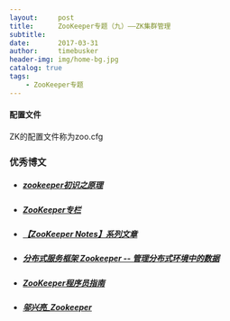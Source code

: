 ```yaml
---
layout:     post
title:      ZooKeeper专题（九）——ZK集群管理
subtitle:   
date:       2017-03-31
author:     timebusker
header-img: img/home-bg.jpg
catalog: true
tags:
    - ZooKeeper专题
---  
```


#### 配置文件
ZK的配置文件称为zoo.cfg



### 优秀博文
- ##### [**zookeeper初识之原理**](http://www.cnblogs.com/iliuyuet/p/5566376.html)

- ##### [**ZooKeeper专栏**](http://blog.csdn.net/ITer_ZC/article/category/2719317)

- ##### [**【ZooKeeper Notes】系列文章**](http://nileader.blog.51cto.com/1381108/1068033)

- ##### [**分布式服务框架 Zookeeper -- 管理分布式环境中的数据**](https://www.ibm.com/developerworks/cn/opensource/os-cn-zookeeper/)

- ##### [**ZooKeeper程序员指南**](http://netcome.iteye.com/blog/1474244)

- ##### [邬兴亮_Zookeeper](http://www.cnblogs.com/wuxl360/category/874409.html)